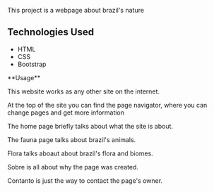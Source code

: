 This project is a webpage about brazil's nature
## Technologies Used
<ul>
    <li>HTML</li>
    <li>CSS</li>
    <li>Bootstrap</li>
</ul>
**Usage**

This website works as any other site on the internet.

At the top of the site you can find the page navigator, where you can change pages and get more information

The home page briefly talks about what the site is about.

The fauna page talks about brazil's animals.

Flora talks aboaut about brazil's flora and biomes.

Sobre is all about why the page was created.

Contanto is just the way to contact the page's owner.
